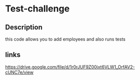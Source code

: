 # Test-challenge

## Description 
this code allows you to add employees and also runs tests 

## links 
https://drive.google.com/file/d/1r0rJUF9Z00jxt6VLW1_OrfAV2-cUNC7e/view
